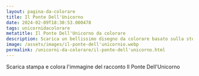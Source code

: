 ```yaml
---
layout: pagina-da-colorare
title: Il Ponte Dell'Unicorno
date: 2024-02-09T18:30:53.000478
tags: unicornidacolorare
metatitle: Il Ponte Dell'Unicorno da colorare
description: Scarica un bellissimo disegno da colorare basato sulla storia Il Ponte Dell'Unicorno
image: /assets/images/il-ponte-dell'unicornio.webp
permalink: /unicorni-da-colorare/il-ponte-dell'unicorno.html
---
```

Scarica stampa e colora l'immagine del racconto Il Ponte Dell'Unicorno
